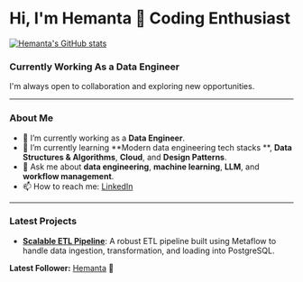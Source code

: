 # Hi, I'm Hemanta 💖 Coding Enthusiast

[![Hemanta's GitHub stats](https://github-readme-stats.vercel.app/api?username=Hemanta1888&show_icons=true&hide_title=true&count_private=true&theme=tokyonight)](https://github.com/Hemanta1888)

### Currently Working As a Data Engineer
I'm always open to collaboration and exploring new opportunities.

---

### About Me

- 🔭 I’m currently working as a **Data Engineer**.
- 🌱 I’m currently learning **Modern data engineering tech stacks **, **Data Structures & Algorithms**, **Cloud**, and **Design Patterns**.
- 💬 Ask me about **data engineering**, **machine learning**, **LLM**, and **workflow management**.
- 📫 How to reach me: [LinkedIn](https://www.linkedin.com/in/hemantak/)

---

### Latest Projects

- **[Scalable ETL Pipeline](https://github.com/Hemanta1888/etl-pipeline)**: A robust ETL pipeline built using Metaflow to handle data ingestion, transformation, and loading into PostgreSQL.

**Latest Follower:** [Hemanta](https://github.com/Hemanta1888) 👋
